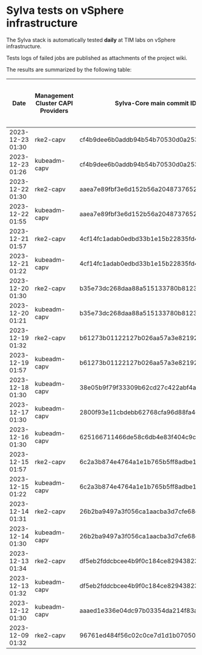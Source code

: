# Sylva tests on vSphere infrastructure

The Sylva stack is automatically tested **daily** at TIM labs on vSphere infrastructure.

Tests logs of failed jobs are published as attachments of the project wiki.

The results are summarized by the following table:

| Date                      | Management Cluster CAPI Providers | Sylva-Core main commit ID        | Result                                       | Test logs (only for failed tests) |
|---------------------------|-----------------------------------|----------------------------------|----------------------------------------------|-----------------------------------|
|2023-12-23 01:30|rke2-capv|cf4b9dee6b0addb94b54b70530d0a25365ba937e|:x: failed|[link](https://gitlab.com/sylva-projects/sylva-core/-/wikis/uploads/1c67fc38050e4ae81e2328fb9e2cbfe1/capv-logs.gz)|
|2023-12-23 01:26|kubeadm-capv|cf4b9dee6b0addb94b54b70530d0a25365ba937e|:white_check_mark: success||
|2023-12-22 01:30|rke2-capv|aaea7e89fbf3e6d152b56a2048737652df16e194|:x: failed|[link](https://gitlab.com/sylva-projects/sylva-core/-/wikis/uploads/bd7f5a5eedfa66304c33dfbad0dfb151/capv-logs.gz)|
|2023-12-22 01:55|kubeadm-capv|aaea7e89fbf3e6d152b56a2048737652df16e194|:x: failed|[link](https://gitlab.com/sylva-projects/sylva-core/-/wikis/uploads/bd7f5a5eedfa66304c33dfbad0dfb151/capv-logs.gz)|
|2023-12-21 01:57|rke2-capv|4cf14fc1adab0edbd33b1e15b22835fd4f958e48|:x: failed|[link](https://gitlab.com/sylva-projects/sylva-core/-/wikis/uploads/09221ad96e27b7d0df785a74a631a6fe/capv-logs.gz)|
|2023-12-21 01:22|kubeadm-capv|4cf14fc1adab0edbd33b1e15b22835fd4f958e48|:white_check_mark: success||
|2023-12-20 01:30|rke2-capv|b35e73dc268daa88a515133780b81231be12b7ac|:x: failed|[link](https://gitlab.com/sylva-projects/sylva-core/-/wikis/uploads/8ff2e86ac7a644c70a8ca6d9a4a9987d/capv-logs.gz)|
|2023-12-20 01:21|kubeadm-capv|b35e73dc268daa88a515133780b81231be12b7ac|:white_check_mark: success||
|2023-12-19 01:32|rke2-capv|b61273b01122127b026aa57a3e82192b26ae3950|:white_check_mark: success||
|2023-12-19 01:57|kubeadm-capv|b61273b01122127b026aa57a3e82192b26ae3950|:x: failed|[link](https://gitlab.com/sylva-projects/sylva-core/-/wikis/uploads/cf84ea4603a78ee42b2b668743f17355/capv-logs.gz)|
|2023-12-18 01:30|kubeadm-capv|38e05b9f79f33309b62cd27c422abf4a21e1234a|:x: failed|[link](https://gitlab.com/sylva-projects/sylva-core/-/wikis/uploads/bf3e2899c64789df966177c5f62a1190/capv-logs.gz)|
|2023-12-17 01:30|kubeadm-capv|2800f93e11cbdebb62768cfa96d88fa4effa949a|:x: failed|[link](https://gitlab.com/sylva-projects/sylva-core/-/wikis/uploads/0c1d1cbffc41ef41ebac7e93a7f50dd0/capv-logs.gz)|
|2023-12-16 01:30|kubeadm-capv|625166711466de58c6db4e83f404c9c21c6e15ff|:x: failed|[link](https://gitlab.com/sylva-projects/sylva-core/-/wikis/uploads/f1e57e00b03fd7aadd75a940c5f16158/capv-logs.gz)|
|2023-12-15 01:57|rke2-capv|6c2a3b874e4764a1e1b765b5ff8adbe1e515625e|:x: failed|[link](https://gitlab.com/sylva-projects/sylva-core/-/wikis/uploads/362dcb2afc0de4ddb51656076695e319/capv-logs.gz)|
|2023-12-15 01:22|kubeadm-capv|6c2a3b874e4764a1e1b765b5ff8adbe1e515625e|:white_check_mark: success||
|2023-12-14 01:31|rke2-capv|26b2ba9497a3f056ca1aacba3d7cfe68defdc2c6|:white_check_mark: success||
|2023-12-14 01:30|kubeadm-capv|26b2ba9497a3f056ca1aacba3d7cfe68defdc2c6|:x: failed|[link](https://gitlab.com/sylva-projects/sylva-core/-/wikis/uploads/9448a4efd27e0cdfbf5adeb17d7879dc/capv-logs.gz)|
|2023-12-13 01:34|rke2-capv|df5eb2fddcbcee4b9f0c184ce82943823dc8f58f|:white_check_mark: success||
|2023-12-13 01:32|kubeadm-capv|df5eb2fddcbcee4b9f0c184ce82943823dc8f58f|:white_check_mark: success||
|2023-12-12 01:30|kubeadm-capv|aaaed1e336e04dc97b03354da214f83a7bf0d6da|:white_check_mark: success||
|2023-12-09 01:32|rke2-capv|96761ed484f56c02c0ce7d1d1b07050e5b63e153|:white_check_mark: success||

